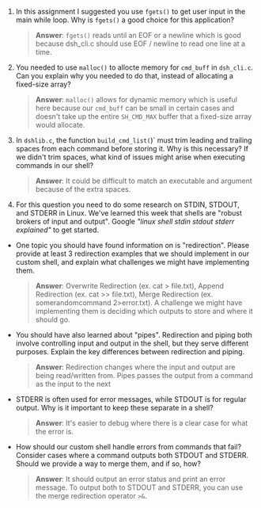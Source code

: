 1. In this assignment I suggested you use `fgets()` to get user input in the main while loop. Why is `fgets()` a good choice for this application?

    > **Answer**:  `fgets()` reads until an EOF or a newline which is good because dsh_cli.c should use EOF / newline to read one line at a time.

2. You needed to use `malloc()` to allocte memory for `cmd_buff` in `dsh_cli.c`. Can you explain why you needed to do that, instead of allocating a fixed-size array?

    > **Answer**:  `malloc()` allows for dynamic memory which is useful here because our `cmd_buff` can be small in certain cases and doesn't take up the entire `SH_CMD_MAX` buffer that a fixed-size array would allocate.


3. In `dshlib.c`, the function `build_cmd_list(`)` must trim leading and trailing spaces from each command before storing it. Why is this necessary? If we didn't trim spaces, what kind of issues might arise when executing commands in our shell?

    > **Answer**:  It could be difficult to match an executable and argument because of the extra spaces.

4. For this question you need to do some research on STDIN, STDOUT, and STDERR in Linux. We've learned this week that shells are "robust brokers of input and output". Google _"linux shell stdin stdout stderr explained"_ to get started.

- One topic you should have found information on is "redirection". Please provide at least 3 redirection examples that we should implement in our custom shell, and explain what challenges we might have implementing them.

    > **Answer**:  Overwrite Redirection (ex. cat > file.txt), Append Redirection (ex. cat >> file.txt), Merge Redirection (ex. somerandomcommand 2>error.txt). A challenge we might have implementing them is deciding which outputs to store and where it should go.

- You should have also learned about "pipes". Redirection and piping both involve controlling input and output in the shell, but they serve different purposes. Explain the key differences between redirection and piping.

    > **Answer**:  Redirection changes where the input and output are being read/written from. Pipes passes the output from a command as the input to the next

- STDERR is often used for error messages, while STDOUT is for regular output. Why is it important to keep these separate in a shell?

    > **Answer**:  It's easier to debug where there is a clear case for what the error is.

- How should our custom shell handle errors from commands that fail? Consider cases where a command outputs both STDOUT and STDERR. Should we provide a way to merge them, and if so, how?

    > **Answer**:  It should output an error status and print an error message. To output both to STDOUT and STDERR, you can use the merge redirection operator `>&`.